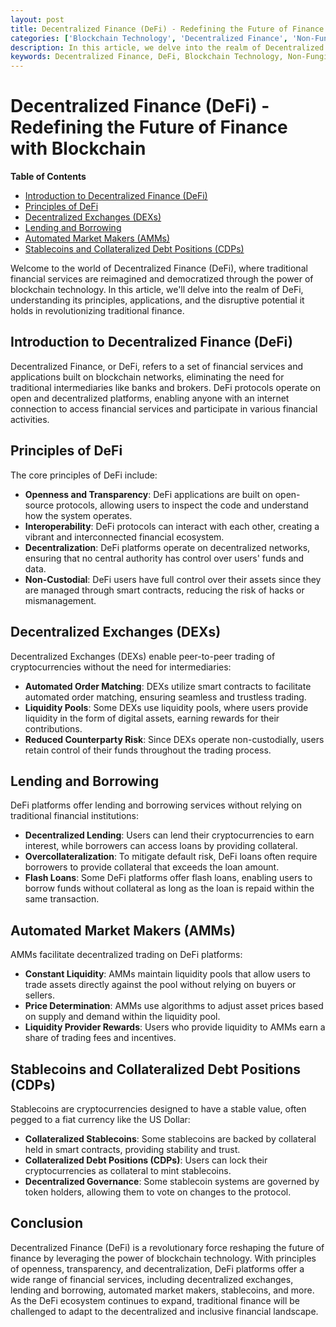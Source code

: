 ```yaml
---
layout: post
title: Decentralized Finance (DeFi) - Redefining the Future of Finance with Blockchain
categories: ['Blockchain Technology', 'Decentralized Finance', 'Non-Fungible Tokens', 'Smart Contracts', 'Decentralized Applications']
description: In this article, we delve into the realm of Decentralized Finance (DeFi), understanding its principles, applications, and the disruptive potential it holds in revolutionizing traditional finance with blockchain technology.
keywords: Decentralized Finance, DeFi, Blockchain Technology, Non-Fungible Tokens, Smart Contracts, DApps
---
```

# Decentralized Finance (DeFi) - Redefining the Future of Finance with Blockchain

**Table of Contents**

- [Introduction to Decentralized Finance (DeFi)](#introduction-to-decentralized-finance-defi)
- [Principles of DeFi](#principles-of-defi)
- [Decentralized Exchanges (DEXs)](#decentralized-exchanges-dexs)
- [Lending and Borrowing](#lending-and-borrowing)
- [Automated Market Makers (AMMs)](#automated-market-makers-amms)
- [Stablecoins and Collateralized Debt Positions (CDPs)](#stablecoins-and-collateralized-debt-positions-cdps)

Welcome to the world of Decentralized Finance (DeFi), where traditional financial services are reimagined and democratized through the power of blockchain technology. In this article, we'll delve into the realm of DeFi, understanding its principles, applications, and the disruptive potential it holds in revolutionizing traditional finance.

## Introduction to Decentralized Finance (DeFi)

Decentralized Finance, or DeFi, refers to a set of financial services and applications built on blockchain networks, eliminating the need for traditional intermediaries like banks and brokers. DeFi protocols operate on open and decentralized platforms, enabling anyone with an internet connection to access financial services and participate in various financial activities.

## Principles of DeFi

The core principles of DeFi include:

- **Openness and Transparency**: DeFi applications are built on open-source protocols, allowing users to inspect the code and understand how the system operates.
- **Interoperability**: DeFi protocols can interact with each other, creating a vibrant and interconnected financial ecosystem.
- **Decentralization**: DeFi platforms operate on decentralized networks, ensuring that no central authority has control over users' funds and data.
- **Non-Custodial**: DeFi users have full control over their assets since they are managed through smart contracts, reducing the risk of hacks or mismanagement.

## Decentralized Exchanges (DEXs)

Decentralized Exchanges (DEXs) enable peer-to-peer trading of cryptocurrencies without the need for intermediaries:

- **Automated Order Matching**: DEXs utilize smart contracts to facilitate automated order matching, ensuring seamless and trustless trading.
- **Liquidity Pools**: Some DEXs use liquidity pools, where users provide liquidity in the form of digital assets, earning rewards for their contributions.
- **Reduced Counterparty Risk**: Since DEXs operate non-custodially, users retain control of their funds throughout the trading process.

## Lending and Borrowing

DeFi platforms offer lending and borrowing services without relying on traditional financial institutions:

- **Decentralized Lending**: Users can lend their cryptocurrencies to earn interest, while borrowers can access loans by providing collateral.
- **Overcollateralization**: To mitigate default risk, DeFi loans often require borrowers to provide collateral that exceeds the loan amount.
- **Flash Loans**: Some DeFi platforms offer flash loans, enabling users to borrow funds without collateral as long as the loan is repaid within the same transaction.

## Automated Market Makers (AMMs)

AMMs facilitate decentralized trading on DeFi platforms:

- **Constant Liquidity**: AMMs maintain liquidity pools that allow users to trade assets directly against the pool without relying on buyers or sellers.
- **Price Determination**: AMMs use algorithms to adjust asset prices based on supply and demand within the liquidity pool.
- **Liquidity Provider Rewards**: Users who provide liquidity to AMMs earn a share of trading fees and incentives.

## Stablecoins and Collateralized Debt Positions (CDPs)

Stablecoins are cryptocurrencies designed to have a stable value, often pegged to a fiat currency like the US Dollar:

- **Collateralized Stablecoins**: Some stablecoins are backed by collateral held in smart contracts, providing stability and trust.
- **Collateralized Debt Positions (CDPs)**: Users can lock their cryptocurrencies as collateral to mint stablecoins.
- **Decentralized Governance**: Some stablecoin systems are governed by token holders, allowing them to vote on changes to the protocol.

## Conclusion

Decentralized Finance (DeFi) is a revolutionary force reshaping the future of finance by leveraging the power of blockchain technology. With principles of openness, transparency, and decentralization, DeFi platforms offer a wide range of financial services, including decentralized exchanges, lending and borrowing, automated market makers, stablecoins, and more. As the DeFi ecosystem continues to expand, traditional finance will be challenged to adapt to the decentralized and inclusive financial landscape.
